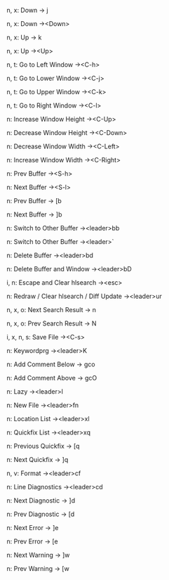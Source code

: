 n, x: Down -> j
<!--SR:!2024-09-26,13,289-->
n, x: Down ->\<Down>
<!--SR:!2024-09-23,10,289-->
n, x: Up -> k
<!--SR:!2024-10-25,47,309-->
n, x: Up ->\<Up>
<!--SR:!2024-09-17,6,269-->
n, t: Go to Left Window ->\<C-h>
<!--SR:!2024-09-25,12,289-->
n, t: Go to Lower Window ->\<C-j>
<!--SR:!2024-09-23,10,289-->
n, t: Go to Upper Window ->\<C-k>
<!--SR:!2024-09-23,10,289-->
n, t: Go to Right Window ->\<C-l>
<!--SR:!2024-09-24,13,287-->
n: Increase Window Height ->\<C-Up>
<!--SR:!2024-09-27,14,290-->
n: Decrease Window Height ->\<C-Down>
<!--SR:!2024-09-17,6,250-->
n: Decrease Window Width ->\<C-Left>
<!--SR:!2024-09-24,11,289-->
n: Increase Window Width ->\<C-Right>
<!--SR:!2024-09-24,11,289-->
n: Prev Buffer ->\<S-h>
<!--SR:!2024-09-17,2,150-->
n: Next Buffer ->\<S-l>
<!--SR:!2024-09-16,1,229-->
n: Prev Buffer -> [b
<!--SR:!2024-09-19,9,267-->
n: Next Buffer -> ]b
<!--SR:!2024-09-22,10,289-->
n: Switch to Other Buffer ->\<leader>bb
<!--SR:!2024-09-23,10,270-->
n: Switch to Other Buffer ->\<leader>`
<!--SR:!2024-09-17,2,209-->
n: Delete Buffer ->\<leader>bd
<!--SR:!2024-09-21,8,269-->
n: Delete Buffer and Window ->\<leader>bD
<!--SR:!2024-09-22,9,269-->
i, n: Escape and Clear hlsearch ->\<esc>
<!--SR:!2024-09-25,12,270-->
n: Redraw / Clear hlsearch / Diff Update ->\<leader>ur
<!--SR:!2024-09-18,3,209-->
n, x, o: Next Search Result -> n
<!--SR:!2024-10-29,51,308-->
n, x, o: Prev Search Result -> N
<!--SR:!2024-09-25,12,289-->
i, x, n, s: Save File ->\<C-s>
<!--SR:!2024-09-16,6,267-->
n: Keywordprg ->\<leader>K
<!--SR:!2024-09-16,3,209-->
n: Add Comment Below -> gco
<!--SR:!2024-09-26,13,289-->
n: Add Comment Above -> gcO
<!--SR:!2024-09-25,12,289-->
n: Lazy ->\<leader>l
<!--SR:!2024-09-22,9,269-->
n: New File ->\<leader>fn
<!--SR:!2024-09-16,3,209-->
n: Location List ->\<leader>xl
<!--SR:!2024-09-26,11,246-->
n: Quickfix List ->\<leader>xq
<!--SR:!2024-09-16,1,169-->
n: Previous Quickfix -> [q
<!--SR:!2024-09-23,10,289-->
n: Next Quickfix -> ]q
<!--SR:!2024-09-24,11,289-->
n, v: Format ->\<leader>cf
<!--SR:!2024-09-17,4,209-->
n: Line Diagnostics ->\<leader>cd
<!--SR:!2024-09-17,2,169-->
n: Next Diagnostic -> ]d
<!--SR:!2024-09-22,9,289-->
n: Prev Diagnostic -> [d
<!--SR:!2024-09-26,13,289-->
n: Next Error -> ]e
<!--SR:!2024-09-20,7,229-->
n: Prev Error -> [e
<!--SR:!2024-09-26,13,289-->
n: Next Warning -> ]w
<!--SR:!2024-09-19,9,267-->
n: Prev Warning -> [w
<!--SR:!2024-09-21,10,287-->
